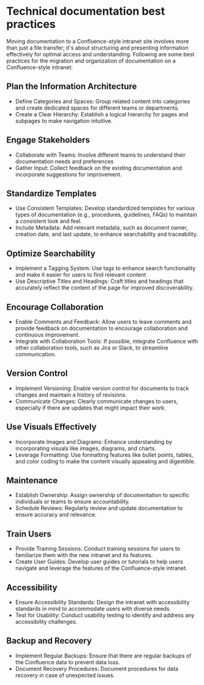# Technical documentation best practices

Moving documentation to a Confluence-style intranet site involves more than just a file transfer; it's about structuring and presenting information effectively for optimal access and understanding. Following are some best practices for the migration and organization of documentation on a Confluence-style intranet:

## Plan the Information Architecture

* Define Categories and Spaces: Group related content into categories and create dedicated spaces for different teams or departments.
* Create a Clear Hierarchy: Establish a logical hierarchy for pages and subpages to make navigation intuitive.

## Engage Stakeholders

* Collaborate with Teams: Involve different teams to understand their documentation needs and preferences
* Gather Input: Collect feedback on the existing documentation and incorporate suggestions for improvement.

## Standardize Templates

* Use Consistent Templates: Develop standardized templates for various types of documentation (e.g., procedures, guidelines, FAQs) to maintain a consistent look and feel.
* Include Metadata: Add relevant metadata, such as document owner, creation date, and last update, to enhance searchability and traceability.

## Optimize Searchability

* Implement a Tagging System: Use tags to enhance search functionality and make it easier for users to find relevant content
* Use Descriptive Titles and Headings: Craft titles and headings that accurately reflect the content of the page for improved discoverability.

## Encourage Collaboration

* Enable Comments and Feedback: Allow users to leave comments and provide feedback on documentation to encourage collaboration and continuous improvement.
* Integrate with Collaboration Tools: If possible, integrate Confluence with other collaboration tools, such as Jira or Slack, to streamline communication.

## Version Control

* Implement Versioning: Enable version control for documents to track changes and maintain a history of revisions.
* Communicate Changes: Clearly communicate changes to users, especially if there are updates that might impact their work.

## Use Visuals Effectively

* Incorporate Images and Diagrams: Enhance understanding by incorporating visuals like images, diagrams, and charts.
* Leverage Formatting: Use formatting features like bullet points, tables, and color coding to make the content visually appealing and digestible.

## Maintenance

* Establish Ownership: Assign ownership of documentation to specific individuals or teams to ensure accountability.
* Schedule Reviews: Regularly review and update documentation to ensure accuracy and relevance.

## Train Users

* Provide Training Sessions: Conduct training sessions for users to familiarize them with the new intranet and its features.
* Create User Guides: Develop user guides or tutorials to help users navigate and leverage the features of the Confluence-style intranet.

## Accessibility

* Ensure Accessibility Standards: Design the intranet with accessibility standards in mind to accommodate users with diverse needs.
* Test for Usability: Conduct usability testing to identify and address any accessibility challenges.

## Backup and Recovery

* Implement Regular Backups: Ensure that there are regular backups of the Confluence data to prevent data loss.
* Document Recovery Procedures: Document procedures for data recovery in case of unexpected issues.
